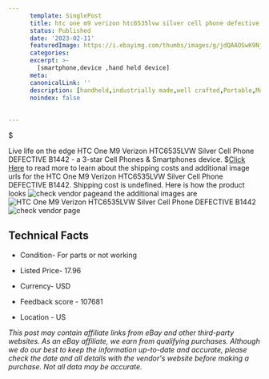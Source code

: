 ```yaml
---
      template: SinglePost
      title: htc one m9 verizon htc6535lvw silver cell phone defective b1442
      status: Published
      date: '2023-02-11'
      featuredImage: https://i.ebayimg.com/thumbs/images/g/jdQAAOSwK9Nj49Jr/s-l225.jpg
      categories: 
      excerpt: >-
        [smartphone,device ,hand held device]
      meta:
      canonicalLink: ''
      description: [handheld,industrially made,well crafted,Portable,Mobile,Compact,Convenient,Lightweight,Maneuverable,Man-portable,Miniature,Carriable,Hand-held,Light,Holdable,Transportable,Mobile device,Pocket-sized,On-the-go,Wireless,Cordless,Compact size,Convenient size, smartphone,device ,hand held device]
      noindex: false
      
        
---
```

$

Live life on the edge HTC One M9 Verizon HTC6535LVW Silver Cell Phone DEFECTIVE B1442 - a 3-star Cell Phones & Smartphones device.
$[Click Here](https://www.ebay.com/itm/144936202438?hash=item21bedef0c6%3Ag%3AjdQAAOSwK9Nj49Jr&mkevt=1&mkcid=1&mkrid=711-53200-19255-0&campid=%253CePNCampaignId%253E&customid=%253CreferenceId%253E&toolid=10049) to read more to learn about the shipping costs and additional image urls for the HTC One M9 Verizon HTC6535LVW Silver Cell Phone DEFECTIVE B1442. Shipping cost is undefined. Here is how the product looks ![check vendor page](https://i.ebayimg.com/thumbs/images/g/jdQAAOSwK9Nj49Jr/s-l225.jpg)and the additional images are![HTC One M9 Verizon HTC6535LVW Silver Cell Phone DEFECTIVE B1442](https://i.ebayimg.com/images/g/jdQAAOSwK9Nj49Jr/s-l1200.jpg)![check vendor page](https://origin-galleryplus.ebayimg.com/ws/web/144936202438_2_0_1/225x225.jpg,https://origin-galleryplus.ebayimg.com/ws/web/144936202438_3_0_1/225x225.jpg,https://origin-galleryplus.ebayimg.com/ws/web/144936202438_4_0_1/225x225.jpg)



 ## Technical Facts 



     
      

 - Condition- For parts or not working 


      

 - Listed Price- 17.96 


      

 - Currency- USD 


      

 - Feedback score - 107681 


      

 - Location - US 


      
      

 *_This post may contain affiliate links from eBay and other third-party websites. As an eBay affiliate, we earn from qualifying purchases. Although we do our best to keep the information up-to-date and accurate, please check the date and all details with the vendor's website before making a purchase. Not all data may be accurate._*






